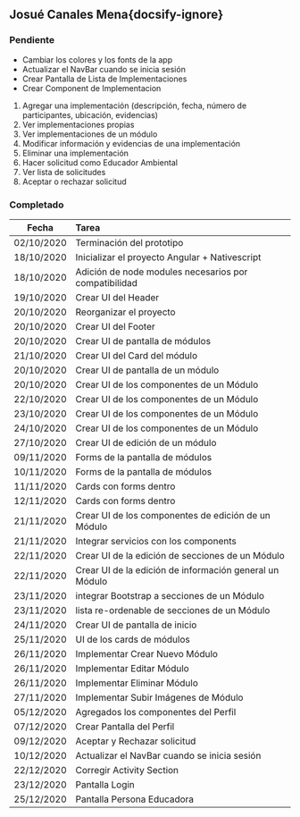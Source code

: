 ## Josué Canales Mena{docsify-ignore}

### Pendiente
* Cambiar los colores y los fonts de la app
* Actualizar el NavBar cuando se inicia sesión
* Crear Pantalla de Lista de Implementaciones
* Crear Component de Implementacion


1. Agregar una implementación (descripción, fecha, número de participantes, ubicación, evidencias)
2. Ver implementaciones propias
3. Ver implementaciones de un módulo
4. Modificar información y evidencias de una implementación
5. Eliminar una implementación
6. Hacer solicitud como Educador Ambiental
7. Ver lista de solicitudes
8. Aceptar o rechazar solicitud

### Completado
| Fecha | Tarea | 
| :---: | :--- |
| 02/10/2020 | Terminación del prototipo |
| 18/10/2020 | Inicializar el proyecto Angular + Nativescript |
| 18/10/2020 | Adición de node modules necesarios por compatibilidad |
| 19/10/2020 | Crear UI del Header |
| 20/10/2020 | Reorganizar el proyecto |
| 20/10/2020 | Crear UI del Footer |
| 20/10/2020 | Crear UI de pantalla de módulos |
| 21/10/2020 | Crear UI del Card del módulo |
| 20/10/2020 | Crear UI de pantalla de un módulo |
| 20/10/2020 | Crear UI de los componentes de un Módulo |
| 22/10/2020 | Crear UI de los componentes de un Módulo |
| 23/10/2020 | Crear UI de los componentes de un Módulo |
| 24/10/2020 | Crear UI de los componentes de un Módulo |
| 27/10/2020 | Crear UI de edición de un módulo |
| 09/11/2020 | Forms de la pantalla de módulos  |
| 10/11/2020 | Forms de la pantalla de módulos  |
| 11/11/2020 | Cards con forms dentro  |
| 12/11/2020 | Cards con forms dentro  |
| 21/11/2020 | Crear UI de los componentes de edición de un Módulo  |
| 21/11/2020 | Integrar servicios con los components | 
| 22/11/2020 | Crear UI de la edición de secciones de un Módulo |
| 22/11/2020 | Crear UI de la edición de información general un Módulo |
| 23/11/2020 | integrar Bootstrap a secciones de un Módulo |
| 23/11/2020 | lista re-ordenable de secciones de un Módulo |
| 24/11/2020 | Crear UI de pantalla de inicio |
| 25/11/2020 | UI de los cards de módulos |
| 26/11/2020 | Implementar Crear Nuevo Módulo |
| 26/11/2020 | Implementar Editar Módulo | 
| 26/11/2020 | Implementar Eliminar Módulo |
| 27/11/2020 | Implementar Subir Imágenes de Módulo |
| 05/12/2020 | Agregados los componentes del Perfil | 
| 07/12/2020 | Crear Pantalla del Perfil |
| 09/12/2020 | Aceptar y Rechazar solicitud |
| 10/12/2020 | Actualizar el NavBar cuando se inicia sesión |
| 22/12/2020 | Corregir Activity Section |
| 23/12/2020 | Pantalla Login |
| 25/12/2020 | Pantalla Persona Educadora |